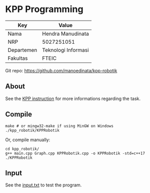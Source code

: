 # KPP Programming

| Key        | Value               |
| ---------- | ------------------- |
| Nama       | Hendra Manudinata   |
| NRP        | 5027251051          |
| Departemen | Teknologi Informasi |
| Fakultas   | FTEIC               |

Git repo: https://github.com/manoedinata/kpp-robotik

## About

See the [KPP instruction](https://github.com/manoedinata/kpp-robotik/blob/master/KPP%20Programming%2025.pdf) for more informations regarding the task.

## Compile

```
make # or mingw32-make if using MinGW on Windows
./kpp_robotik/KPPRobotik
```

Or, compile manually:

```
cd kpp_robotik/
g++ main.cpp Graph.cpp KPPRobotik.cpp -o KPPRobotik -std=c++17
./KPPRobotik
```

## Input

See the [input.txt](https://github.com/manoedinata/kpp-robotik/blob/master/input.txt) to test the program.
